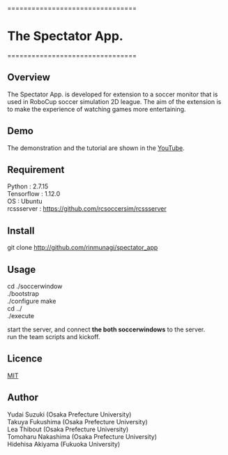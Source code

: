 ================================

#  __The Spectator App.__

================================

## Overview  
The Spectator App. is developed for extension to a soccer monitor that is used in RoboCup soccer simulation 2D league. 
The aim of the extension is to make the experience of watching games more entertaining. 

## Demo
The demonstration and the tutorial are shown in the [YouTube](https://youtu.be/XFsRj6JVx_E).

## Requirement
Python : 2.7.15  
Tensorflow : 1.12.0  
OS : Ubuntu  
rcssserver : https://github.com/rcsoccersim/rcssserver

## Install
git clone http://github.com/rinmunagi/spectator_app

## Usage
cd ./soccerwindow  
./bootstrap  
./configure 
make  
cd ../  
./execute  

start the server, and connect **the both soccerwindows** to the server.  
run the team scripts and kickoff.  

## Licence

[MIT](https://github.com/rinmunagi/spectator_app/blob/master/LICENSE)


## Author
Yudai Suzuki (Osaka Prefecture University)  
Takuya Fukushima (Osaka Prefecture University)  
Lea Thibout (Osaka Prefecture University)  
Tomoharu Nakashima (Osaka Prefecture University)  
Hidehisa Akiyama (Fukuoka University)  

